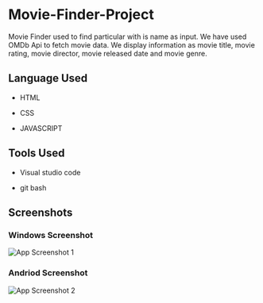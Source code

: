 
# Movie-Finder-Project

Movie Finder used to find particular with is name as input. We have used OMDb Api to fetch movie data. We display information as movie title, movie rating, movie director, movie released date and movie genre.

## Language Used

- HTML

- CSS

- JAVASCRIPT

## Tools Used

- Visual studio code

- git bash


## Screenshots

### Windows Screenshot
![App Screenshot 1](https://user-images.githubusercontent.com/71178215/183826725-3e844e4a-c0f2-41ec-bff5-342224ce37e2.png)


### Andriod Screenshot
![App Screenshot 2](https://user-images.githubusercontent.com/71178215/183826803-e0ca192d-efb6-4901-87d4-b8096c727954.png)
